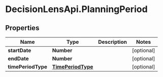 # DecisionLensApi.PlanningPeriod

## Properties
Name | Type | Description | Notes
------------ | ------------- | ------------- | -------------
**startDate** | **Number** |  | [optional] 
**endDate** | **Number** |  | [optional] 
**timePeriodType** | [**TimePeriodType**](TimePeriodType.md) |  | [optional] 


